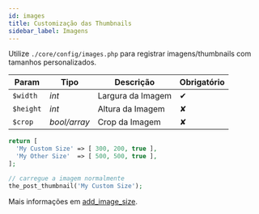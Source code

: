 ```yaml
---
id: images
title: Customização das Thumbnails
sidebar_label: Imagens
---
```


Utilize `./core/config/images.php` para registrar imagens/thumbnails com tamanhos personalizados.

| Param     | Tipo         | Descrição         | Obrigatório |
|-----------|--------------|-------------------|-------------|
| `$width`  | *int*        | Largura da Imagem | ✔           |
| `$height` | *int*        | Altura da Imagem  | ✘           |
| `$crop`   | *bool/array* | Crop da Imagem    | ✘           |

```php
return [
  'My Custom Size' => [ 300, 200, true ],
  'My Other Size'  => [ 500, 500, true ],
];

// carregue a imagem normalmente
the_post_thumbnail('My Custom Size');
```

Mais informações em [add_image_size](https://developer.wordpress.org/reference/functions/add_image_size/).

